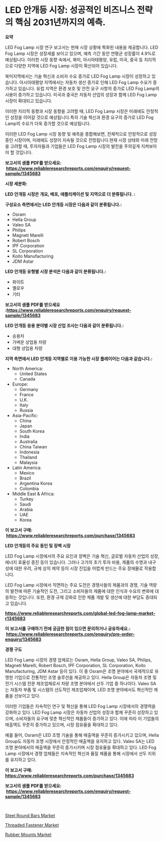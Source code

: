 <p><h1>LED 안개등 시장: 성공적인 비즈니스 전략의 핵심 2031년까지의 예측.</h1></p><p><strong>요약</strong></p>
<p><p>LED Fog Lamp 시장 연구 보고서는 현재 시장 상황에 특화된 내용을 제공합니다. LED Fog Lamp 시장은 성장세를 보이고 있으며, 예측 기간 동안 연평균 성장률이 4.9%로 예상됩니다. 이러한 시장 동향 속에서, 북미, 아시아태평양, 유럽, 미국, 중국 등 지리적으로 다양한 지역에 LED Fog Lamp 시장이 확산되어 있습니다.</p><p>북미지역에서는 기술 혁신과 소비자 수요 증가로 LED Fog Lamp 시장이 성장하고 있습니다. 아시아태평양 지역에서는 자동차 생산 증가로 인해 LED Fog Lamp 수요가 증가하고 있습니다. 유럽 지역은 환경 보호 및 안전 요구 사항의 증가로 LED Fog Lamp의 사용이 증가하고 있습니다. 미국과 중국은 자동차 산업의 성장과 함께 LED Fog Lamp 시장이 확대되고 있습니다.</p><p>이러한 지리적 동향과 시장 동향을 고려할 때, LED Fog Lamp 시장은 미래에도 안정적인 성장을 이어갈 것으로 예상됩니다.특히 기술 혁신과 환경 요구의 증가로 LED Fog Lamp의 수요가 더욱 증가할 것으로 예상됩니다.</p><p>이러한 LED Fog Lamp 시장 동향 및 예측을 종합해보면, 전체적으로 안정적으로 성장 중인 시장이며, 미래에도 성장이 지속될 것으로 전망됩니다.현재 시장 상태와 미래 전망을 고려할 때, 투자자들과 기업들은 LED Fog Lamp 시장의 발전을 주의깊게 지켜보아야 할 것입니다.</p></p>
<p><strong>보고서의 샘플 PDF를 받으세요: &nbsp;<a href="https://www.reliableresearchreports.com/enquiry/request-sample/1345683">https://www.reliableresearchreports.com/enquiry/request-sample/1345683</a></strong></p>
<p><strong>시장 세분화:</strong></p>
<p><strong> LED 안개등 시장은 개요, 배포, 애플리케이션 및 지역으로 더 분류됩니다. :</strong></p>
<p><strong>구성요소 측면에서는 LED 안개등 시장은 다음과 같이 분류됩니다.:</strong></p>
<p><ul><li>Osram</li><li>Hella Group</li><li>Valeo SA</li><li>Philips</li><li>Magneti Marelli</li><li>Robert Bosch</li><li>IPF Corporation</li><li>SL Corporation</li><li>Koito Manufacturing</li><li>JDM Astar</li></ul></p>
<p><strong> LED 안개등 유형별 시장 분석은 다음과 같이 분류됩니다.:</strong></p>
<p><ul><li>화이트</li><li>옐로우</li><li>기타</li></ul></p>
<p><strong>보고서의 샘플 PDF를 받으세요 :<a href="https://www.reliableresearchreports.com/enquiry/request-sample/1345683">https://www.reliableresearchreports.com/enquiry/request-sample/1345683</a></strong></p>
<p><strong> LED 안개등 응용 분야별 시장 산업 조사는 다음과 같이 분류됩니다.:</strong></p>
<p><ul><li>승용차</li><li>가벼운 상업용 차량</li><li>대형 상업용 차량</li></ul></p>
<p><strong>지역 측면에서 LED 안개등 지역별로 이용 가능한 시장 플레이어는 다음과 같습니다.:</strong></p>
<p><ul>
    <li>
        North America:
        <ul>
            <li>United States</li>
            <li>Canada</li>
        </ul>
    </li>
    <li>
        Europe:
        <ul>
            <li>Germany</li>
            <li>France</li>
            <li>U.K.</li>
            <li>Italy</li>
            <li>Russia</li>
        </ul>
    </li>
    <li>
        Asia-Pacific:
        <ul>
            <li>China</li>
            <li>Japan</li>
            <li>South Korea</li>
            <li>India</li>
            <li>Australia</li>
            <li>China Taiwan</li>
            <li>Indonesia</li>
            <li>Thailand</li>
            <li>Malaysia</li>
        </ul>
    </li>
    <li>
        Latin America:
        <ul>
            <li>Mexico</li>
            <li>Brazil</li>
            <li>Argentina Korea</li>
            <li>Colombia</li>
        </ul>
    </li>
    <li>
        Middle East & Africa:
        <ul>
            <li>Turkey</li>
            <li>Saudi</li>
            <li>Arabia</li>
            <li>UAE</li>
            <li>Korea</li>
        </ul>
    </li>
    </ul></p>
<p><strong>이 보고서 구매: &nbsp;<a href="https://www.reliableresearchreports.com/purchase/1345683">https://www.reliableresearchreports.com/purchase/1345683</a></strong></p>
<p><strong>LED 안개등의 주요 동인 및 장벽 시장</strong></p>
<p><p>LED Fog Lamp 시장에서의 주요 요인과 장벽은 기술 혁신, 글로벌 자동차 산업의 성장, 에너지 효율성 증진 등이 있습니다. 그러나 고가의 초기 투자 비용, 제품의 수명과 내구성에 대한 우려, 규제 상의 제약 등이 시장 진입을 어렵게 만드는 주요 장애물로 작용합니다.</p><p>LED Fog Lamp 시장에서 직면하는 주요 도전은 경쟁사들의 제품과의 경쟁, 기술 역량의 발전에 따른 기술적인 도전, 그리고 소비자들의 제품에 대한 인식과 수요의 변화에 대응하는 것입니다. 또한, 환경 규제 강화로 인한 제품 개발 및 생산에 대한 부담도 증대되고 있습니다.</p></p>
<p><strong><a href="https://www.reliableresearchreports.com/global-led-fog-lamp-market-r1345683">https://www.reliableresearchreports.com/global-led-fog-lamp-market-r1345683</a></strong></p>
<p><strong>이 보고서를 구매하기 전에 궁금한 점이 있으면 문의하거나 공유하세요.: &nbsp;<a href="https://www.reliableresearchreports.com/enquiry/pre-order-enquiry/1345683">https://www.reliableresearchreports.com/enquiry/pre-order-enquiry/1345683</a></strong></p>
<p><strong>경쟁 구도</strong></p>
<p><p>LED Fog Lamp 시장의 경쟁 업체로는 Osram, Hella Group, Valeo SA, Philips, Magneti Marelli, Robert Bosch, IPF Corporation, SL Corporation, Koito Manufacturing, JDM Astar 등이 있다. 이 중 Osram은 조명 분야에서 국제적으로 유명한 기업으로 전통적인 조명 솔루션을 제공하고 있다. Hella Group은 자동차 조명 및 전기 시스템 전문 제조업체로서 차량 조명 분야에서 선두 기업 중 하나이다. Valeo SA는 자동차 부품 및 시스템의 선도적인 제조업체이며, LED 조명 분야에서도 혁신적인 제품을 선보이고 있다. </p><p>이러한 기업들은 지속적인 연구 및 혁신을 통해 LED Fog Lamp 시장에서의 경쟁력을 강화하고 있다. LED Fog Lamp 시장은 자동차 산업의 성장과 함께 꾸준히 성장하고 있으며, 소비자들의 요구에 맞춘 혁신적인 제품들이 증가하고 있다. 이에 따라 이 기업들의 매출액도 꾸준히 증가하고 있으며, 시장 점유율을 확대하고 있다.</p><p>예를 들어, Osram은 LED 조명 기술을 통해 매출액을 꾸준히 증가시키고 있으며, Hella Group도 자동차 조명 시장에서 안정적인 매출액을 유지하고 있다. Valeo SA는 LED 조명 분야에서의 매출액을 꾸준히 증가시키며 시장 점유율을 확대하고 있다. LED Fog Lamp 시장에서 경쟁 업체들은 지속적인 혁신과 품질 제품을 통해 시장에서 선두 지위를 유지하고 있다.</p></p>
<p><strong>이 보고서 구매: &nbsp; <a href="https://www.reliableresearchreports.com/purchase/1345683">https://www.reliableresearchreports.com/purchase/1345683</a></strong></p>
<p><strong>보고서의 샘플 PDF를 받으세요: &nbsp;<a href="https://www.reliableresearchreports.com/enquiry/request-sample/1345683">https://www.reliableresearchreports.com/enquiry/request-sample/1345683</a></strong><strong></strong></p>
<p>&nbsp;</p>
<p><p><a href="https://unruly-ladybug-44b.notion.site/Steel-Round-Bars-Market-Furnish-Information-about-Market-Size-Market-Share-Market-Dynamics-and-Pr-33c2aa16158e46c0b9212669248b413a">Steel Round Bars Market</a></p><p><a href="https://github.com/lataunyatinikmelvin59ilbd0dv/Market-Research-Report-List-2/blob/main/threaded-fastener-market.md">Threaded Fastener Market</a></p><p><a href="https://github.com/pgtimber/Market-Research-Report-List-2/blob/main/rubber-mounts-market.md">Rubber Mounts Market</a></p></p>